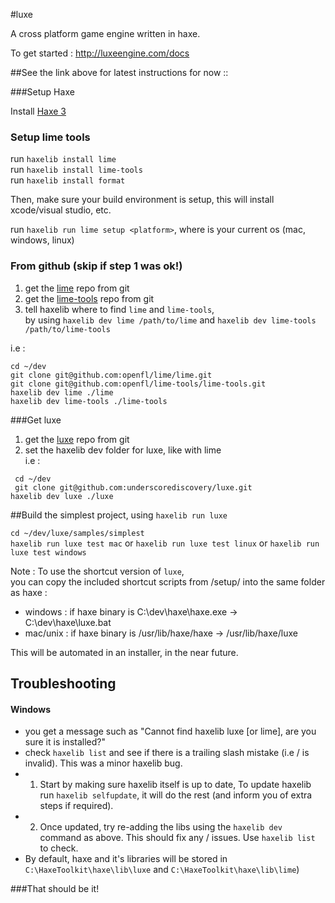 #luxe

A cross platform game engine written in haxe.   

To get started : http://luxeengine.com/docs


##See the link above for latest instructions for now ::

###Setup Haxe

 Install [Haxe 3](http://haxe.org/download)

### Setup lime tools

 run `haxelib install lime`    
 run `haxelib install lime-tools`     
 run `haxelib install format`   
    
 Then, make sure your build environment is setup, this will install xcode/visual studio, etc.
 
 run `haxelib run lime setup <platform>`,  where <platform> is your current os (mac, windows, linux)
 
### From github (skip if step 1 was ok!)

 1) get the [lime](https://github.com/openfl/lime) repo from git   
 2) get the [lime-tools](https://github.com/openfl/lime-tools) repo from git   
 3) tell haxelib where to find `lime` and `lime-tools`,    
    by using `haxelib dev lime /path/to/lime` and `haxelib dev lime-tools /path/to/lime-tools`   
    
 i.e :   

 ` cd ~/dev `   
 ` git clone git@github.com:openfl/lime/lime.git `   
 ` git clone git@github.com:openfl/lime-tools/lime-tools.git `   
 ` haxelib dev lime ./lime `   
 ` haxelib dev lime-tools ./lime-tools `   

###Get luxe   

1) get the [luxe](https://github.com/underscorediscovery/luxe) repo from git   
2) set the haxelib dev folder for luxe, like with lime       
 i.e :
 
 ` cd ~/dev`   
 ` git clone git@github.com:underscorediscovery/luxe.git`   
 ` haxelib dev luxe ./luxe `   
 
##Build the simplest project, using `haxelib run luxe`
    
 `cd ~/dev/luxe/samples/simplest`   
 `haxelib run luxe test mac` or `haxelib run luxe test linux` or `haxelib run luxe test windows`

Note : To use the shortcut version of `luxe`,   
you can copy the included shortcut scripts from /setup/ into the same folder as haxe :

- windows : if haxe binary is C:\dev\haxe\haxe.exe -> C:\dev\haxe\luxe.bat
- mac/unix : if haxe binary is /usr/lib/haxe/haxe -> /usr/lib/haxe/luxe 

This will be automated in an installer, in the near future.

## Troubleshooting

#### Windows
- you get a message such as "Cannot find haxelib luxe [or lime], are you sure it is installed?"
 - check `haxelib list` and see if there is a trailing slash mistake (i.e \/ is invalid). This was a minor haxelib bug.
 - 1) Start by making sure haxelib itself is up to date, To update haxelib run `haxelib selfupdate`, it will do the rest (and inform you of extra steps if required).
 - 2) Once updated, try re-adding the libs using the `haxelib dev` command as above. This should fix any \/ issues. Use `haxelib list` to check.
- By default, haxe and it's libraries will be stored in `C:\HaxeToolkit\haxe\lib\luxe` and `C:\HaxeToolkit\haxe\lib\lime`)

###That should be it!
